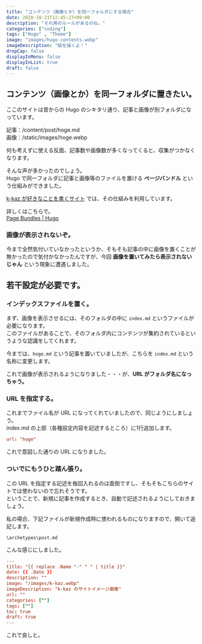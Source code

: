 ```yaml
---
title: "コンテンツ（画像とか）を同一フォルダにする場合"
date: 2020-10-21T12:45:27+09:00
description: "それ用のルールがあるのね。"
categories: ["coding"]
tags: ["Hugo" , "Theme"]
image: "images/hugo-contents.webp"
imageDescription: "絵を描くよ！"
dropCap: false
displayInMenu: false
displayInList: true
draft: false
---
```

## コンテンツ（画像とか）を同一フォルダに置きたい。
ここのサイトは昔からの Hugo のシキタリ通り、記事と画像が別フォルダになっています。  

記事：/content/post/hoge.md  
画像：/static/images/hoge.webp

何も考えずに使える反面、記事数や画像数が多くなってくると、収集がつかなくなります。

そんな声が多かったのでしょう。  
Hugo で同一フォルダに記事と画像等のファイルを置ける **ページバンドル** という仕組みができました。

[k-kaz が好きなことを書くサイト](https://k-kaz.netlify.app) では、その仕組みを利用しています。

詳しくはこちらで。  
[Page Bundles | Hugo](https://gohugo.io/content-management/page-bundles)


### 画像が表示されないぞ。
今まで全然気付いていなかったというか、そもそも記事の中に画像を置くことが無かったので気付かなかったんですが、今回 **画像を置いてみたら表示されないじゃん** という現象に遭遇しました。


## 若干設定が必要です。
### インデックスファイルを置く。
まず、画像を表示させるには、そのフォルダの中に `index.md` というファイルが必要になります。  
このファイルがあることで、そのフォルダ内にコンテンツが集約されているというような認識をしてくれます。

今までは、`hoge.md` という記事を置いていましたが、こちらを `index.md` という名称に変更します。

これで画像が表示されるようになりました・・・が、**URL がフォルダ名になっちゃう。**

### URL を指定する。
これまでファイル名が URL になってくれていましたので、同じようにしましょう。  
index.md の上部（各種設定内容を記述するところ）に1行追加します。

```toml
url: "hoge"
```

これで意図した通りの URL になりました。

### ついでにもうひと踏ん張り。
この URL を指定する記述を毎回入れるのは面倒ですし、そもそもこちらのサイトでは使わないので忘れそうです。  
ということで、新規に記事を作成するとき、自動で記述されるようにしておきましょう。

私の場合、下記ファイルが新規作成時に使われるものになりますので、開いて追記します。

`\archetypes\post.md`

こんな感じにしました。

```toml
---
title: "{{ replace .Name "-" " " | title }}"
date: {{ .Date }}
description: ""
image: "/images/k-kaz.webp"
imageDescription: "k-kaz のサイトイメージ画像"
url: ""
categories: [""]
tags: [""]
toc: true
draft: true
---
```

これで良しと。